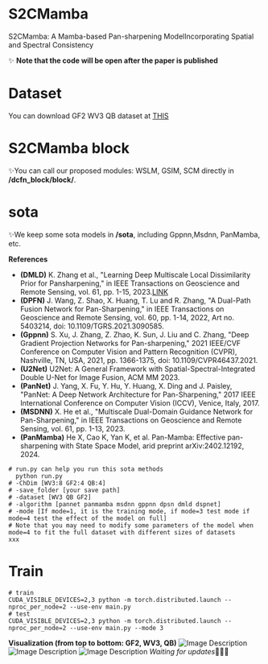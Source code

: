 # S2CMamba
S2CMamba: A Mamba-based Pan-sharpening ModelIncorporating Spatial and Spectral Consistency

✨ **Note that the code will be open after the paper is published**
# Dataset
You can download GF2 WV3 QB dataset at [THIS](https://github.com/liangjiandeng/PanCollection)

# S2CMamba block
✨You can call our proposed modules: WSLM, GSIM, SCM directly in **/dcfn_block/block/**.
# sota

✨We keep some sota models in **/sota**, including Gppnn,Msdnn, PanMamba, etc.

**References**

- **(DMLD)** K. Zhang et al., "Learning Deep Multiscale Local Dissimilarity Prior for Pansharpening," in IEEE Transactions on Geoscience and Remote Sensing, vol. 61, pp. 1-15, 2023.[LINK](https://ieeexplore.ieee.org/abstract/document/10210612)
- **(DPFN)** J. Wang, Z. Shao, X. Huang, T. Lu and R. Zhang, "A Dual-Path Fusion Network for Pan-Sharpening," in IEEE Transactions on Geoscience and Remote Sensing, vol. 60, pp. 1-14, 2022, Art no. 5403214, doi: 10.1109/TGRS.2021.3090585.
- **(Gppnn)** S. Xu, J. Zhang, Z. Zhao, K. Sun, J. Liu and C. Zhang, "Deep Gradient Projection Networks for Pan-sharpening," 2021 IEEE/CVF Conference on Computer Vision and Pattern Recognition (CVPR), Nashville, TN, USA, 2021, pp. 1366-1375, doi: 10.1109/CVPR46437.2021.
- **(U2Net)** U2Net: A General Framework with Spatial-Spectral-Integrated Double U-Net for Image Fusion, ACM MM 2023.
- **(PanNet)** J. Yang, X. Fu, Y. Hu, Y. Huang, X. Ding and J. Paisley, "PanNet: A Deep Network Architecture for Pan-Sharpening," 2017 IEEE International Conference on Computer Vision (ICCV), Venice, Italy, 2017.
- **(MSDNN)** X. He et al., "Multiscale Dual-Domain Guidance Network for Pan-Sharpening," in IEEE Transactions on Geoscience and Remote Sensing, vol. 61, pp. 1-13, 2023.
- **(PanMamba)** He X, Cao K, Yan K, et al. Pan-Mamba: Effective pan-sharpening with State Space Model, arid preprint arXiv:2402.12192, 2024.
```shell
# run.py can help you run this sota methods
  python run.py 
# -ChDim [WV3:8 GF2:4 QB:4]
# -save_folder [your save path]
# -dataset [WV3 QB GF2]
# -algorithm [pannet panmamba msdnn gppnn dpsn dmld dspnet]
# -mode [If mode=1, it is the training mode, if mode=3 test mode if mode=4 test the effect of the model on full]
# Note that you may need to modify some parameters of the model when mode=4 to fit the full dataset with different sizes of datasets
xxx
```

  
# Train
```shell
# train
CUDA_VISIBLE_DEVICES=2,3 python -m torch.distributed.launch --nproc_per_node=2 --use-env main.py
# test
CUDA_VISIBLE_DEVICES=2,3 python -m torch.distributed.launch --nproc_per_node=2 --use-env main.py --mode 3

```
**Visualization (from top to bottom: GF2, WV3, QB)**
![Image Description](images/shows_gf2.png)
![Image Description](images/shows_wv3.png)
![Image Description](images/shows_qb.png)
*Waiting for updates*🐛🐛🐛
